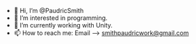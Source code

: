 - 👋 Hi, I’m @PaudricSmith
- 👀 I’m interested in programming.
- 🌱 I’m currently working with Unity.
- 📫 How to reach me: Email --> smithpaudricwork@gmail.com

<!---
PaudricSmith/PaudricSmith is a ✨ special ✨ repository because its `README.md` (this file) appears on your GitHub profile.
You can click the Preview link to take a look at your changes.
--->
